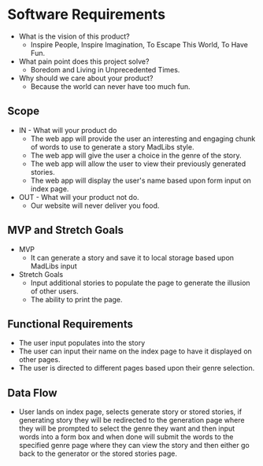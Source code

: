 # Software Requirements

- What is the vision of this product?
  - Inspire People, Inspire Imagination, To Escape This World, To Have Fun.
- What pain point does this project solve?
  - Boredom and Living in Unprecedented Times.
- Why should we care about your product?
  - Because the world can never have too much fun.

## Scope

- IN - What will your product do
  - The web app will provide the user an interesting and engaging chunk of words to use to generate a story MadLibs style.
  - The web app will give the user a choice in the genre of the story.
  - The web app will allow the user to view their previously generated stories.
  - The web app will display the user's name based upon form input on index page.
- OUT - What will your product not do.
  - Our website will never deliver you food.

## MVP and Stretch Goals

- MVP
  - It can generate a story and save it to local storage based upon MadLibs input
- Stretch Goals
  - Input additional stories to populate the page to generate the illusion of other users.
  - The ability to print the page.

## Functional Requirements

- The user input populates into the story
- The user can input their name on the index page to have it displayed on other pages.
- The user is directed to different pages based upon their genre selection.

## Data Flow

- User lands on index page, selects generate story or stored stories, if generating story they will be redirected to the generation page where they will be prompted to select the genre they want and then input words into a form box and when done will submit the words to the specified genre page where they can view the story and then either go back to the generator or the stored stories page.
